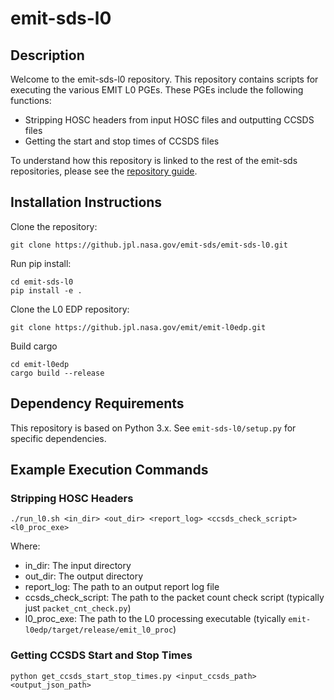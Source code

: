 # emit-sds-l0

## Description

Welcome to the emit-sds-l0 repository.  This repository contains scripts for executing the various EMIT L0 PGEs.  These PGEs include the following functions:
* Stripping HOSC headers from input HOSC files and outputting CCSDS files
* Getting the start and stop times of CCSDS files

To understand how this repository is linked to the rest of the emit-sds repositories, please see the [repository guide](https://github.com/emit-sds/emit-main/wiki/Repository-Guide).

## Installation Instructions

Clone the repository:
```
git clone https://github.jpl.nasa.gov/emit-sds/emit-sds-l0.git
```
Run pip install:
```
cd emit-sds-l0
pip install -e .
```
Clone the L0 EDP repository:
```
git clone https://github.jpl.nasa.gov/emit/emit-l0edp.git
```
Build cargo
```
cd emit-l0edp
cargo build --release
```

## Dependency Requirements

This repository is based on Python 3.x.  See `emit-sds-l0/setup.py` for specific dependencies.

## Example Execution Commands

### Stripping HOSC Headers

```
./run_l0.sh <in_dir> <out_dir> <report_log> <ccsds_check_script> <l0_proc_exe>
```
Where:
* in_dir: The input directory
* out_dir: The output directory
* report_log: The path to an output report log file
* ccsds_check_script: The path to the packet count check script (typically just `packet_cnt_check.py`)
* l0_proc_exe: The path to the L0 processing executable (tyically `emit-l0edp/target/release/emit_l0_proc`)

### Getting CCSDS Start and Stop Times

```
python get_ccsds_start_stop_times.py <input_ccsds_path> <output_json_path>
```
